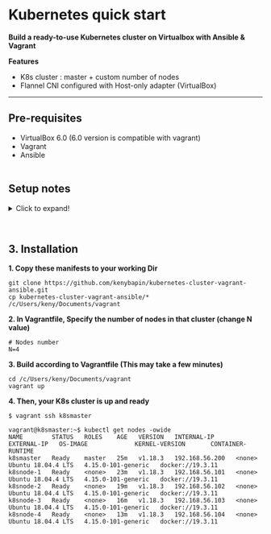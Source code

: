 # Kubernetes quick start
**Build a ready-to-use Kubernetes cluster on Virtualbox with Ansible & Vagrant**

**Features**  
- K8s cluster : master + custom number of nodes
- Flannel CNI configured with Host-only adapter (VirtualBox) 
___
## Pre-requisites
- VirtualBox 6.0 (6.0 version is compatible with vagrant)
- Vagrant
- Ansible
<br><br>

## Setup notes 
<details>
  <summary>Click to expand!</summary>
  
### Ansible 
**1. Installation**
```bash
sudo apt-get update && sudo apt-get upgrade && sudo apt-get autoremove
sudo apt-get install ansible
sudo apt-get install -y python-pip libssl-dev
```
**2. Check**
```bash
which ansible
ansible --version
```
- Create a new test playbook: ansible-test.yml
```yaml
---
- hosts: localhost
  tasks:
    - debug: msg="Ansible is working!"
```

- Run the playbook
```bash
ansible-playbook ansible-test.yml --connection=local
```
<sup>**Ansible might warn about no inventory file being present, but since you're using --connection=local, the localhost host should automatically work.**<sup><br><br>

### Vagrant
**1. Installation**

***Linux***
- Install vagrant debian package https://www.vagrantup.com/downloads
```bash
wget https://releases.hashicorp.com/vagrant/2.2.9/vagrant_2.2.9_x86_64.deb
sudo dpkg -i vagrant_2.2.9_x86_64.deb
sudo apt-get -y install libvirt-dev
```
***Windows***
- Install vagrant for windows https://www.vagrantup.com/downloads
<br>For WSL1 users, export or add these commands to your shell (~/.bashrc or ~/.zshrc)
```bash
export PATH="$PATH:/mnt/c/Program Files/Oracle/VirtualBox"
export VAGRANT_WSL_ENABLE_WINDOWS_ACCESS="1"
```
- Then, reboot your machine.

<sup>**Unfortunately, WSL2 is not yet compatible with Vagrant. You'll have to disable WSL2 + Hyper-V, then revert your WSL dist. to WSL1**<sup><br>

**2. Check** : In your HOME dir, create a new VirtualBox VM
```bash
vagrant --version
vagrant init alpine/alpine64
vagrant up
```

</details>

&nbsp;

## 3. Installation
**1. Copy these manifests to your working Dir**  
```
git clone https://github.com/kenybapin/kubernetes-cluster-vagrant-ansible.git
cp kubernetes-cluster-vagrant-ansible/* /c/Users/keny/Documents/vagrant
```
**2. In Vagrantfile, Specify the number of nodes in that cluster (change N value)**
```
# Nodes number
N=4
```
**3. Build according to Vagrantfile (This may take a few minutes)**
```
cd /c/Users/keny/Documents/vagrant
vagrant up
```
**4. Then, your K8s cluster is up and ready**
```
$ vagrant ssh k8smaster

vagrant@k8smaster:~$ kubectl get nodes -owide
NAME        STATUS   ROLES    AGE   VERSION   INTERNAL-IP      EXTERNAL-IP   OS-IMAGE             KERNEL-VERSION       CONTAINER-RUNTIME
k8smaster   Ready    master   25m   v1.18.3   192.168.56.200   <none>        Ubuntu 18.04.4 LTS   4.15.0-101-generic   docker://19.3.11
k8snode-1   Ready    <none>   23m   v1.18.3   192.168.56.101   <none>        Ubuntu 18.04.4 LTS   4.15.0-101-generic   docker://19.3.11
k8snode-2   Ready    <none>   19m   v1.18.3   192.168.56.102   <none>        Ubuntu 18.04.4 LTS   4.15.0-101-generic   docker://19.3.11
k8snode-3   Ready    <none>   16m   v1.18.3   192.168.56.103   <none>        Ubuntu 18.04.4 LTS   4.15.0-101-generic   docker://19.3.11
k8snode-4   Ready    <none>   13m   v1.18.3   192.168.56.104   <none>        Ubuntu 18.04.4 LTS   4.15.0-101-generic   docker://19.3.11
```
